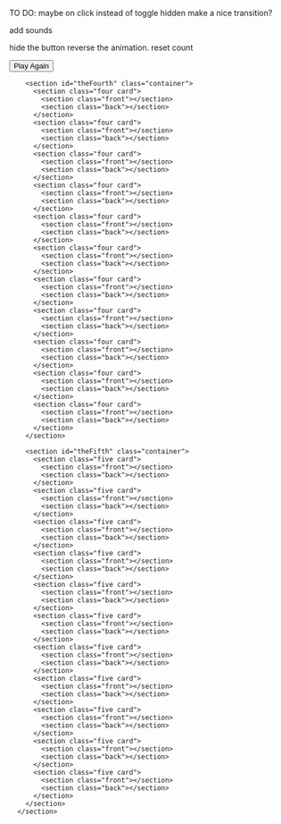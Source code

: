 TO DO:
maybe on click instead of toggle hidden make a nice transition?

add sounds


hide the button
reverse the animation.
reset count



<section id="theGame">
        <input type="submit" id="playAgain" class="hidden" value="Play Again" />
        <section id="theFirst" class="container">
          <section class="one card">
            <section class="front"></section>
            <section class="back"></section>
          </section>
          <section class="one card">
            <section class="front"></section>
            <section class="back"></section>
          </section>
          <section class="one card">
            <section class="front"></section>
            <section class="back"></section>
          </section>
          <section class="one card">
            <section class="front"></section>
            <section class="back"></section>
          </section>
          <section class="one card">
            <section class="front"></section>
            <section class="back"></section>
          </section>
          <section class="one card">
            <section class="front"></section>
            <section class="back"></section>
          </section>
          <section class="one card">
            <section class="front"></section>
            <section class="back"></section>
          </section>
          <section class="one card">
            <section class="front"></section>
            <section class="back"></section>
          </section>
          <section class="one card">
            <section class="front"></section>
            <section class="back"></section>
          </section>
          <section class="one card">
            <section class="front"></section>
            <section class="back"></section>
          </section>
          <section class="one card">
            <section class="front"></section>
            <section class="back"></section>
          </section>
        </section>
        <section id="theSecond" class="container">
          <section class="two card">
            <section class="front"></section>
            <section class="back"></section>
          </section>
          <section class="two card">
            <section class="front"></section>
            <section class="back"></section>
          </section>
          <section class="two card">
            <section class="front"></section>
            <section class="back"></section>
          </section>
          <section class="two card">
            <section class="front"></section>
            <section class="back"></section>
          </section>
          <section class="two card">
            <section class="front"></section>
            <section class="back"></section>
          </section>
          <section class="two card">
            <section class="front"></section>
            <section class="back"></section>
          </section>
          <section class="two card">
            <section class="front"></section>
            <section class="back"></section>
          </section>
          <section class="two card">
            <section class="front"></section>
            <section class="back"></section>
          </section>
          <section class="two card">
            <section class="front"></section>
            <section class="back"></section>
          </section>
          <section class="two card">
            <section class="front"></section>
            <section class="back"></section>
          </section>
          <section class="two card">
            <section class="front"></section>
            <section class="back"></section>
          </section>
        </section>
        <section id="theThird" class="container">
          <section class="three card">
            <section class="front"></section>
            <section class="back"></section>
          </section>
          <section class="three card">
            <section class="front"></section>
            <section class="back"></section>
          </section>
          <section class="three card">
            <section class="front"></section>
            <section class="back"></section>
          </section>
          <section class="three card">
            <section class="front"></section>
            <section class="back"></section>
          </section>
          <section class="three card">
            <section class="front"></section>
            <section class="back"></section>
          </section>
          <section class="three card">
            <section class="front"></section>
            <section class="back"></section>
          </section>
          <section class="three card">
            <section class="front"></section>
            <section class="back"></section>
          </section>
          <section class="three card">
            <section class="front"></section>
            <section class="back"></section>
          </section>
          <section class="three card">
            <section class="front"></section>
            <section class="back"></section>
          </section>
          <section class="three card">
            <section class="front"></section>
            <section class="back"></section>
          </section>
          <section class="three card">
            <section class="front"></section>
            <section class="back"></section>
          </section>
        </section>

        <section id="theFourth" class="container">
          <section class="four card">
            <section class="front"></section>
            <section class="back"></section>
          </section>
          <section class="four card">
            <section class="front"></section>
            <section class="back"></section>
          </section>
          <section class="four card">
            <section class="front"></section>
            <section class="back"></section>
          </section>
          <section class="four card">
            <section class="front"></section>
            <section class="back"></section>
          </section>
          <section class="four card">
            <section class="front"></section>
            <section class="back"></section>
          </section>
          <section class="four card">
            <section class="front"></section>
            <section class="back"></section>
          </section>
          <section class="four card">
            <section class="front"></section>
            <section class="back"></section>
          </section>
          <section class="four card">
            <section class="front"></section>
            <section class="back"></section>
          </section>
          <section class="four card">
            <section class="front"></section>
            <section class="back"></section>
          </section>
          <section class="four card">
            <section class="front"></section>
            <section class="back"></section>
          </section>
          <section class="four card">
            <section class="front"></section>
            <section class="back"></section>
          </section>
        </section>

        <section id="theFifth" class="container">
          <section class="five card">
            <section class="front"></section>
            <section class="back"></section>
          </section>
          <section class="five card">
            <section class="front"></section>
            <section class="back"></section>
          </section>
          <section class="five card">
            <section class="front"></section>
            <section class="back"></section>
          </section>
          <section class="five card">
            <section class="front"></section>
            <section class="back"></section>
          </section>
          <section class="five card">
            <section class="front"></section>
            <section class="back"></section>
          </section>
          <section class="five card">
            <section class="front"></section>
            <section class="back"></section>
          </section>
          <section class="five card">
            <section class="front"></section>
            <section class="back"></section>
          </section>
          <section class="five card">
            <section class="front"></section>
            <section class="back"></section>
          </section>
          <section class="five card">
            <section class="front"></section>
            <section class="back"></section>
          </section>
          <section class="five card">
            <section class="front"></section>
            <section class="back"></section>
          </section>
          <section class="five card">
            <section class="front"></section>
            <section class="back"></section>
          </section>
        </section>
      </section>